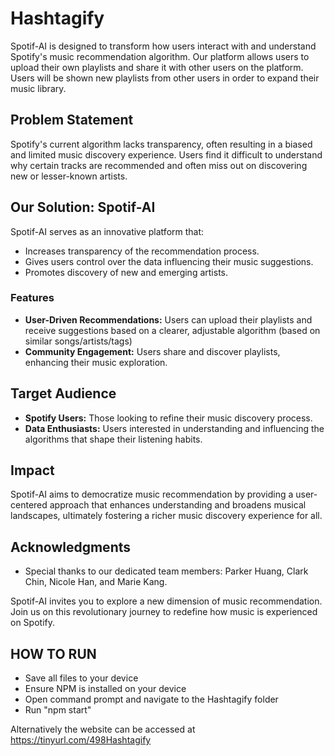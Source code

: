 # Hashtagify

Spotif-AI is designed to transform how users interact with and understand Spotify's music recommendation algorithm. Our platform allows users to upload their own playlists and share it with other users on the platform. Users will be shown new playlists from other users in order to expand their music library.

## Problem Statement

Spotify's current algorithm lacks transparency, often resulting in a biased and limited music discovery experience. Users find it difficult to understand why certain tracks are recommended and often miss out on discovering new or lesser-known artists.

## Our Solution: Spotif-AI

Spotif-AI serves as an innovative platform that:
- Increases transparency of the recommendation process.
- Gives users control over the data influencing their music suggestions.
- Promotes discovery of new and emerging artists.

### Features

- **User-Driven Recommendations:** Users can upload their playlists and receive suggestions based on a clearer, adjustable algorithm (based on similar songs/artists/tags)
- **Community Engagement:** Users share and discover playlists, enhancing their music exploration.

## Target Audience

- **Spotify Users:** Those looking to refine their music discovery process.
- **Data Enthusiasts:** Users interested in understanding and influencing the algorithms that shape their listening habits.

## Impact

Spotif-AI aims to democratize music recommendation by providing a user-centered approach that enhances understanding and broadens musical landscapes, ultimately fostering a richer music discovery experience for all.

## Acknowledgments

- Special thanks to our dedicated team members: Parker Huang, Clark Chin, Nicole Han, and Marie Kang.

Spotif-AI invites you to explore a new dimension of music recommendation. Join us on this revolutionary journey to redefine how music is experienced on Spotify.

## HOW TO RUN 

- Save all files to your device
- Ensure NPM is installed on your device
- Open command prompt and navigate to the Hashtagify folder
- Run "npm start"

Alternatively the website can be accessed at https://tinyurl.com/498Hashtagify
